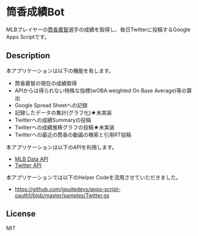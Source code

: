 筒香成績Bot
====

MLBプレイヤーの[筒香嘉智](https://www.mlb.com/player/yoshitomo-tsutsugo-660294)選手の成績を取得し、毎日Twitterに投稿するGoogle Apps Scriptです。

## Description

本アプリケーションは以下の機能を有します。
* 筒香嘉智の現在の成績取得
* APIからは得られない特殊な指標(wOBA:weighted On Base Average)等の算出
* Google Spread Sheetへの記録
* 記録したデータの集計(グラフ化)★未実装
* Twitterへの成績Summaryの投稿
* Twitterへの成績推移グラフの投稿★未実装
* Twitterへの最近の筒香の動画の検索と引用RT投稿

本アプリケーションは以下のAPIを利用します。
* [MLB Data API](https://appac.github.io/mlb-data-api-docs/)
* [Twitter API](https://developer.twitter.com/ja/docs/ads/general/api-reference)

本アプリケーションでは以下のHelper Codeを流用させていただきました。
* https://github.com/gsuitedevs/apps-script-oauth1/blob/master/samples/Twitter.gs

## License
MIT
